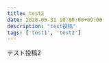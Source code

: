 ```yaml
---
title: test2
date: 2020-05-31 10:00:00+09:00
description: "test投稿"
tags: ['test1', 'test2']
---
```


テスト投稿2